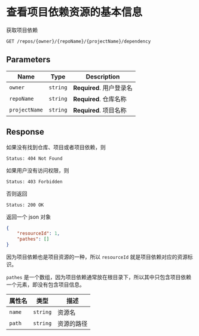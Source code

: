 # 查看项目依赖资源的基本信息

获取项目依赖

```text
GET /repos/{owner}/{repoName}/{projectName}/dependency
```

## Parameters

| Name          | Type     | Description              |
| ------------- | -------- | ------------------------ |
| `owner`       | `string` | **Required**. 用户登录名 |
| `repoName`    | `string` | **Required**. 仓库名称   |
| `projectName` | `string` | **Required**. 项目名称   |

## Response

如果没有找到仓库、项目或者项目依赖，则

```text
Status: 404 Not Found
```

如果用户没有访问权限，则

```text
Status: 403 Forbidden
```

否则返回

```text
Status: 200 OK
```

返回一个 json 对象

```json
{
    "resourceId": 1,
    "pathes": []
}
```

因为项目依赖也是项目资源的一种，所以 `resourceId` 就是项目依赖对应的资源标识。

`pathes` 是一个数组，因为项目依赖通常放在根目录下，所以其中只包含项目依赖一个元素，即没有包含项目信息。

| 属性名 | 类型     | 描述       |
| ------ | -------- | ---------- |
| `name` | `string` | 资源名     |
| `path` | `string` | 资源的路径 |
